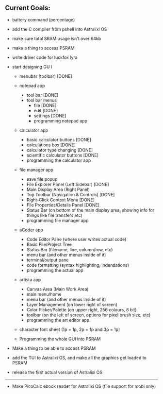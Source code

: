 ## Current Goals:
- battery command (percentage)
  
- add the C compiler from pshell into Astralixi OS 

- make sure total SRAM usage isn't over 64kb

- make a thing to access PSRAM

- write driver code for luckfox lyra

- start designing GU
  I
  - menubar (toolbar) [DONE]
    
  - notepad app 
    - tool bar [DONE]
    - tool bar menus
      - file [DONE]
      - edit [DONE]
      - settings [DONE]
      - programming notepad app
        
  - calculator app
    - basic calculator buttons [DONE]
    - calculations box [DONE]
    - calculator type changing [DONE]
    - scientific calculator buttons [DONE]
    - programming the calculator app
  
  - file manager app
    - save file popup
    - File Explorer Panel (Left Sidebar) [DONE]
    - Main Display Area (Right Panel)
    - Top Toolbar (Navigation & Controls) [DONE]
    - Right-Click Context Menu [DONE]
    - File Properties/Details Panel [DONE]
    - Status Bar (on bottom of the main display area, showing info for things like file transfers etc)
    - programming file manager app
   
  - aCoder app
    - Code Editor Pane (where user writes actual code)
    - Basic File/Project Tree
    - Status Bar (filename, line, column/row, etc)
    - menu bar (and other menus inside of it)
    - terminal/output pane
    - code formatting (syntax highlighting, indendations)
    - programming the actual app
 
  - artista app
    - Canvas Area (Main Work Area)
    - main menu/home
    - menu bar (and other menus inside of it)
    - Layer Management (on lower right of screen)
    - Color Picker/Palette (on upper right, 256 colours, 8 bit)
    - toolbar (on the left of screen, options for pixel brush size, etc)
    - programming the art editor app.
   
  - character font sheet (1p = 1p, 2p = 1p and 3p = 1p)
   
  - Programming the whole GUI into PSRAM

- Make a thing to be able to access PSRAM 

- add the TUI to Astralixi OS, and make all the graphics get loaded to PSRAM

- release the first actual version of Astralixi OS

_______________________________________________________________________________________________________________________________________________________________________________________________________________

- Make PicoCalc ebook reader for Astralixi OS (file support for mobi only)
